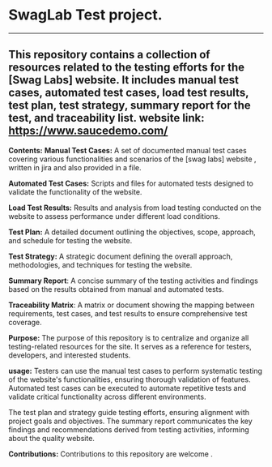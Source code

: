 # SwagLab Test project.
-------------
This repository contains a collection of resources related to the testing efforts for the [Swag Labs] website. It includes manual test cases, automated test cases, load test results, test plan, test strategy, summary report for the test, and traceability list.
website link: https://www.saucedemo.com/
-------------
**Contents:**
**Manual Test Cases:** A set of documented manual test cases covering various functionalities and scenarios of the [swag labs] website , written in jira and also provided in a file.

**Automated Test Cases:** Scripts and files for automated tests designed to validate the functionality of the website.

**Load Test Results:** Results and analysis from load testing conducted on the website to assess performance under different load conditions.

**Test Plan:** A detailed document outlining the objectives, scope, approach, and schedule for testing the website.

**Test Strategy:** A strategic document defining the overall approach, methodologies, and techniques for testing the website.

**Summary Report**: A concise summary of the testing activities and findings based on the results obtained from manual and automated tests.

**Traceability Matrix**: A matrix or document showing the mapping between requirements, test cases, and test results to ensure comprehensive test coverage.

**Purpose:**
The purpose of this repository is to centralize and organize all testing-related resources for the site. It serves as a reference for testers, developers, and interested students.

**usage:**
Testers can use the manual test cases to perform systematic testing of the website's functionalities, ensuring thorough validation of features.
Automated test cases can be executed to automate repetitive tests and validate critical functionality across different environments.

The test plan and strategy guide testing efforts, ensuring alignment with project goals and objectives.
The summary report communicates the key findings and recommendations derived from testing activities, informing about the quality website.

**Contributions:**
Contributions to this repository are welcome .


